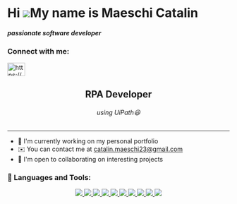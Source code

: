 <div align="right">
</div>

Hi ![](https://user-images.githubusercontent.com/18350557/176309783-0785949b-9127-417c-8b55-ab5a4333674e.gif)My name is Maeschi Catalin 
=====================================================================================================================================
<h4><i>passionate software developer</i></h4>

<h3 align="left">Connect with me:</h3>
<p align="left">
<a href="https://www.linkedin.com/in/catalin-maeschi-2307b2212/" target="blank"><img align="center" src="https://raw.githubusercontent.com/rahuldkjain/github-profile-readme-generator/master/src/images/icons/Social/linked-in-alt.svg" alt="https://www.linkedin.com/in/catalin-maeschi-2307b2212/" height="30" width="40" /></a>
</p>

<h2 align="center">RPA Developer</h2>
<h6 align="center"><i>using UiPath😃</i></h6>


-------------------
*   🚀  I'm currently working on my personal portfolio
*   ✉️  You can contact me at [catalin.maeschi23@gmail.com](mailto:catalin.maeschi23@gmail.com)
*   🤝  I'm open to collaborating on interesting projects  

### 🔨 Languages and Tools:
<p align="center">
  <a href="https://learn.microsoft.com/en-us/dotnet/csharp/">
    <img src="https://skillicons.dev/icons?i=cs" />
  </a>
   <a href="https://dotnet.microsoft.com/en-us/">
    <img src="https://skillicons.dev/icons?i=dotnet" />
  </a>
   <a href="https://unity.com/">
    <img src="https://skillicons.dev/icons?i=unity" />
  </a>
  <a href="https://developer.mozilla.org/en-US/docs/Web/HTML">
    <img src="https://skillicons.dev/icons?i=html" />
  </a>
  <a href="https://developer.mozilla.org/en-US/docs/Web/CSS">
    <img src="https://skillicons.dev/icons?i=css" />
  </a>
   <a href="https://developer.mozilla.org/en-US/docs/Web/JavaScript">
    <img src="https://skillicons.dev/icons?i=js" />
  </a>
   <a href="https://www.typescriptlang.org/">
    <img src="https://skillicons.dev/icons?i=ts" />
  </a>
  <a href="https://reactjs.org/">
    <img src="https://skillicons.dev/icons?i=react" />
  </a>
  <a href="https://nodejs.org/en/">
    <img src="https://skillicons.dev/icons?i=nodejs" />
  </a>
  <a href="https://git-scm.com/">
    <img src="https://skillicons.dev/icons?i=git" />
  </a>
</p>

